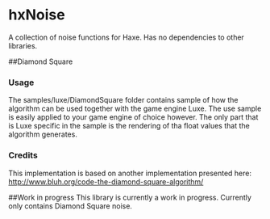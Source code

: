 # hxNoise
A collection of noise functions for Haxe. Has no dependencies to other libraries. 

##Diamond Square
### Usage
The samples/luxe/DiamondSquare folder contains sample of how the algorithm can be used together with the game engine Luxe. The use sample is easily applied to your game engine of choice however. The only part that is Luxe specific in the sample is the rendering of tha float values that the algorithm generates.
### Credits
This implementation is based on another implementation presented here:
http://www.bluh.org/code-the-diamond-square-algorithm/

##Work in progress
This library is currently a work in progress. Currently only contains Diamond Square noise.
